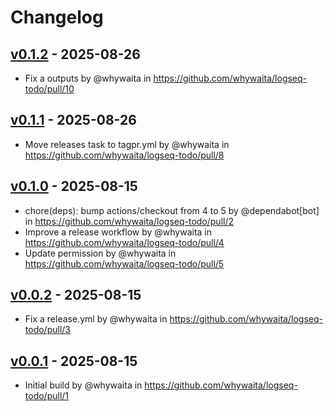 # Changelog

## [v0.1.2](https://github.com/whywaita/logseq-todo/compare/v0.1.1...v0.1.2) - 2025-08-26
- Fix a outputs by @whywaita in https://github.com/whywaita/logseq-todo/pull/10

## [v0.1.1](https://github.com/whywaita/logseq-todo/compare/v0.1.0...v0.1.1) - 2025-08-26
- Move releases task to tagpr.yml by @whywaita in https://github.com/whywaita/logseq-todo/pull/8

## [v0.1.0](https://github.com/whywaita/logseq-todo/compare/v0.0.2...v0.1.0) - 2025-08-15
- chore(deps): bump actions/checkout from 4 to 5 by @dependabot[bot] in https://github.com/whywaita/logseq-todo/pull/2
- Improve a release workflow by @whywaita in https://github.com/whywaita/logseq-todo/pull/4
- Update permission by @whywaita in https://github.com/whywaita/logseq-todo/pull/5

## [v0.0.2](https://github.com/whywaita/logseq-todo/compare/v0.0.1...v0.0.2) - 2025-08-15
- Fix a release.yml by @whywaita in https://github.com/whywaita/logseq-todo/pull/3

## [v0.0.1](https://github.com/whywaita/logseq-todo/commits/v0.0.1) - 2025-08-15
- Initial build by @whywaita in https://github.com/whywaita/logseq-todo/pull/1
